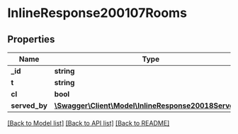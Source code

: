 # InlineResponse200107Rooms

## Properties
Name | Type | Description | Notes
------------ | ------------- | ------------- | -------------
**_id** | **string** |  | [optional] 
**t** | **string** |  | [optional] 
**cl** | **bool** |  | [optional] 
**served_by** | [**\Swagger\Client\Model\InlineResponse20018ServedBy**](InlineResponse20018ServedBy.md) |  | [optional] 

[[Back to Model list]](../../README.md#documentation-for-models) [[Back to API list]](../../README.md#documentation-for-api-endpoints) [[Back to README]](../../README.md)

